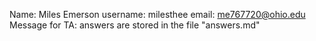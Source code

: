 Name: Miles Emerson
username: milesthee
email: me767720@ohio.edu
Message for TA: answers are stored in the file "answers.md"
